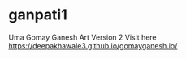 # ganpati1
Uma Gomay Ganesh Art 
Version 2
Visit here
https://deepakhawale3.github.io/gomayganesh.io/
